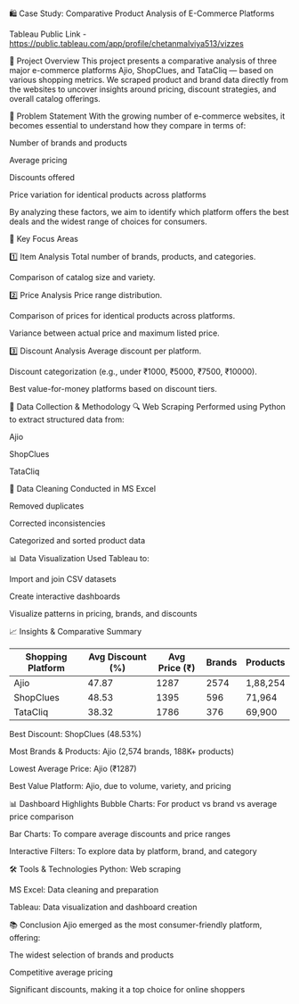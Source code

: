 🛍️ Case Study: Comparative Product Analysis of E-Commerce Platforms

Tableau Public Link - https://public.tableau.com/app/profile/chetanmalviya513/vizzes

📌 Project Overview
This project presents a comparative analysis of three major e-commerce platforms Ajio, ShopClues, and TataCliq — based on various shopping metrics. We scraped product and brand data directly from the websites to uncover insights around pricing, discount strategies, and overall catalog offerings. 

🧩 Problem Statement
With the growing number of e-commerce websites, it becomes essential to understand how they compare in terms of:

Number of brands and products

Average pricing

Discounts offered

Price variation for identical products across platforms

By analyzing these factors, we aim to identify which platform offers the best deals and the widest range of choices for consumers.

🎯 Key Focus Areas

1️⃣ Item Analysis
Total number of brands, products, and categories.

Comparison of catalog size and variety.

2️⃣ Price Analysis
Price range distribution.

Comparison of prices for identical products across platforms.

Variance between actual price and maximum listed price.

3️⃣ Discount Analysis
Average discount per platform.

Discount categorization (e.g., under ₹1000, ₹5000, ₹7500, ₹10000).

Best value-for-money platforms based on discount tiers.

🧪 Data Collection & Methodology
🔍 Web Scraping
Performed using Python to extract structured data from:

Ajio

ShopClues

TataCliq

🧼 Data Cleaning
Conducted in MS Excel

Removed duplicates

Corrected inconsistencies

Categorized and sorted product data

📊 Data Visualization
Used Tableau to:

Import and join CSV datasets

Create interactive dashboards

Visualize patterns in pricing, brands, and discounts

📈 Insights & Comparative Summary

| Shopping Platform | Avg Discount (%) | Avg Price (₹) | Brands | Products   |
|-------------------|------------------|----------------|--------|------------|
| Ajio              | 47.87            | 1287           | 2574   | 1,88,254   |
| ShopClues         | 48.53            | 1395           | 596    | 71,964     |
| TataCliq          | 38.32            | 1786           | 376    | 69,900     |


Best Discount: ShopClues (48.53%)

Most Brands & Products: Ajio (2,574 brands, 188K+ products)

Lowest Average Price: Ajio (₹1287)

Best Value Platform: Ajio, due to volume, variety, and pricing

📊 Dashboard Highlights
Bubble Charts: For product vs brand vs average price comparison

Bar Charts: To compare average discounts and price ranges

Interactive Filters: To explore data by platform, brand, and category

🛠️ Tools & Technologies
Python: Web scraping

MS Excel: Data cleaning and preparation

Tableau: Data visualization and dashboard creation

📚 Conclusion
Ajio emerged as the most consumer-friendly platform, offering:

The widest selection of brands and products

Competitive average pricing

Significant discounts, making it a top choice for online shoppers

